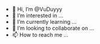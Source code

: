 - 👋 Hi, I’m @VuDuyyy
- 👀 I’m interested in ...
- 🌱 I’m currently learning ...
- 💞️ I’m looking to collaborate on ...
- 📫 How to reach me ...

<!---
VuDuyyy/VuDuyyy is a ✨ special ✨ repository because its `README.md` (this file) appears on your GitHub profile.
You can click the Preview link to take a look at your changes.
--->
